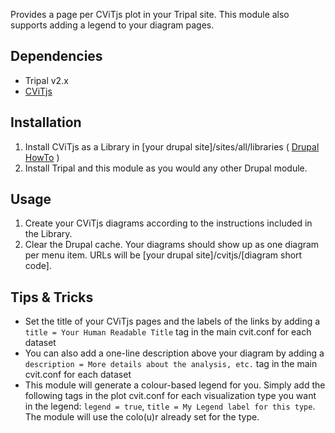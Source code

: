 Provides a page per CViTjs plot in your Tripal site. This module also supports adding a legend to your diagram pages.

## Dependencies
- Tripal v2.x
- [CViTjs](https://github.com/LegumeFederation/cvitjs)

## Installation
1. Install CViTjs as a Library in [your drupal site]/sites/all/libraries ( [Drupal HowTo](https://www.drupal.org/docs/7/modules/libraries-api/installing-an-external-library-that-is-required-by-a-contributed-module) )
2. Install Tripal and this module as you would any other Drupal module.

## Usage
1. Create your CViTjs diagrams according to the instructions included in the Library.
2. Clear the Drupal cache. Your diagrams should show up as one diagram per menu item. URLs will be [your drupal site]/cvitjs/[diagram short code].

## Tips & Tricks
- Set the title of your CViTjs pages and the labels of the links by adding a `title = Your Human Readable Title` tag in the main cvit.conf for each dataset
- You can also add a one-line description above your diagram by adding a `description = More details about the analysis, etc.` tag in the main cvit.conf for each dataset
- This module will generate a colour-based legend for you. Simply add the following tags in the plot cvit.conf for each visualization type you want in the legend: `legend = true`, `title = My Legend label for this type`. The module will use the colo(u)r already set for the type.
